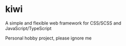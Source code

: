 # kiwi
A simple and flexible web framework for CSS/SCSS and JavaScript/TypeScript

Personal hobby project, please ignore me
